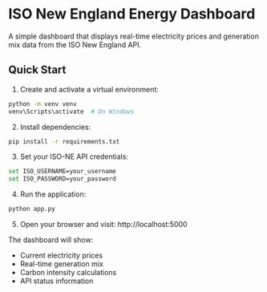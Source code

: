 # ISO New England Energy Dashboard

A simple dashboard that displays real-time electricity prices and generation mix data from the ISO New England API.

## Quick Start

1. Create and activate a virtual environment:
```bash
python -m venv venv
venv\Scripts\activate  # On Windows
```

2. Install dependencies:
```bash
pip install -r requirements.txt
```

3. Set your ISO-NE API credentials:
```bash
set ISO_USERNAME=your_username
set ISO_PASSWORD=your_password
```

4. Run the application:
```bash
python app.py
```

5. Open your browser and visit: http://localhost:5000

The dashboard will show:
- Current electricity prices
- Real-time generation mix
- Carbon intensity calculations
- API status information 